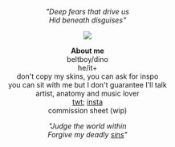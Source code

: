 <p align="center">
<i>"Deep fears that drive us <br>
Hid beneath disguises"</i><br>
</p>

<p align="center">
      <img src="https://github.com/beltboy/beltboy/assets/126973284/2c83941f-bd29-49a9-90a1-615c9e120c90"/>
</p>

<p align="center">
<strong>About me</strong><br>
beltboy/dino<br>
  he/it+ <br>
  don't copy my skins, you can ask for inspo<br>
  you can sit with me but I don't guarantee I'll talk<br>
  artist, anatomy and music lover<br>
  <a href="https://twitter.com/_Dolpha_">twt</a>; <a href="https://www.instagram.com/_dolpha_/">insta</a><br>
 commission sheet (wip)
</p> 

<p align="center">
<i>"Judge the world within<br>
Forgive my deadly <a href="https://www.youtube.com/watch?v=rQ3KdxwgIWs">sins</a>"</i>
</p>
